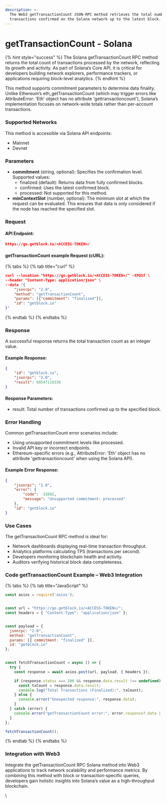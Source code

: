 ```yaml
---
description: >-
  The Web3 getTransactionCount JSON-RPC method retrieves the total number of
  transactions confirmed on the Solana network up to the latest block.
---
```


# getTransactionCount - Solana

{% hint style="success" %}
The Solana getTransactionCount RPC method returns the total count of transactions processed by the network, reflecting its growth and activity. As part of Solana’s Core API, it is critical for developers building network explorers, performance trackers, or applications requiring block-level analytics.
{% endhint %}

This method supports commitment parameters to determine data finality. Unlike Ethereum’s eth\_getTransactionCount (which may trigger errors like AttributeError: 'Eth' object has no attribute 'gettransactioncount'), Solana’s implementation focuses on network-wide totals rather than per-account transactions.

### Supported Networks

This method is accessible via Solana API endpoints:

* Mainnet
* Devnet

### Parameters

* **commitment** (string, optional): Specifies the confirmation level. Supported values:
  * finalized (default): Returns data from fully confirmed blocks.
  * confirmed: Uses the latest confirmed block.
  * processed: Not supported for this method.
* **minContextSlot** (number, optional): The minimum slot at which the request can be evaluated. This ensures that data is only considered if the node has reached the specified slot.

### Request

#### API Endpoint:

```json
https://go.getblock.io/<ACCESS-TOKEN>/
```

#### getTransactionCount example Request (cURL):

{% tabs %}
{% tab title="curl" %}
```json
curl --location "https://go.getblock.io/<ACCESS-TOKEN>/" -XPOST \
--header "Content-Type: application/json" \
--data '{
    "jsonrpc": "2.0",
    "method": "getTransactionCount",
    "params": [{"commitment": "finalized"}],
    "id": "getblock.io"
}'
```
{% endtab %}
{% endtabs %}

### Response

A successful response returns the total transaction count as an integer value.

#### Example Response:

```json
{
    "id": "getblock.io",
    "jsonrpc": "2.0",
    "result": 60547116336
}
```

#### Response Parameters:

* result: Total number of transactions confirmed up to the specified block.

### Error Handling

Common getTransactionCount error scenarios include:

* Using unsupported commitment levels like processed.
* Invalid API key or incorrect endpoints.
* Ethereum-specific errors (e.g., AttributeError: 'Eth' object has no attribute 'gettransactioncount' when using the Solana API).

#### Example Error Response:

```json
{
    "jsonrpc": "2.0",
    "error": {
        "code": -32602,
        "message": "Unsupported commitment: processed"
    },
    "id": "getblock.io"
}
```

### Use Cases

The getTransactionCount RPC method is ideal for:

* Network dashboards displaying real-time transaction throughput.
* Analytics platforms calculating TPS (transactions per second).
* Developers monitoring blockchain health and activity.
* Auditors verifying historical block data completeness.

### Code getTransactionCount Example – Web3 Integration

{% tabs %}
{% tab title="JavaScript" %}
```javascript
const axios = require('axios');


const url = "https://go.getblock.io/<ACCESS-TOKEN>/"; 
const headers = { "Content-Type": "application/json" };


const payload = {
  jsonrpc: "2.0",
  method: "getTransactionCount",
  params: [{ commitment: "finalized" }],
  id: "getblock.io"
};


const fetchTransactionCount = async () => {
  try {
    const response = await axios.post(url, payload, { headers });

    if (response.status === 200 && response.data.result !== undefined) {
      const txCount = response.data.result;
      console.log("Total Transactions (Finalized):", txCount);
    } else {
      console.error("Unexpected response:", response.data);
    }
  } catch (error) {
    console.error("getTransactionCount error:", error.response?.data || error.message);
  }
};

fetchTransactionCount();

```
{% endtab %}
{% endtabs %}

### Integration with Web3

Integrate the getTransactionCount RPC Solana method into Web3 applications to track network scalability and performance metrics. By combining this method with block or transaction-specific queries, developers gain holistic insights into Solana’s value as a high-throughput blockchain.

\

